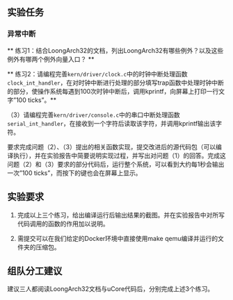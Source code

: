 ## 实验任务

### 异常中断

** 练习1：结合LoongArch32的文档，列出LoongArch32有哪些例外？以及这些例外有哪两个例外向量入口？ **

** 练习2：请编程完善`kern/driver/clock.c`中的时钟中断处理函数`clock_int_handler`，在对时钟中断进行处理的部分填写trap函数中处理时钟中断的部分，使操作系统每遇到100次时钟中断后，调用kprintf，向屏幕上打印一行文字”100 ticks”。**

（3）请编程完善`kern/driver/console.c`中的串口中断处理函数`serial_int_handler`，在接收到一个字符后读取该字符，并调用kprintf输出该字符。

要求完成问题（2）、（3）提出的相关函数实现，提交改进后的源代码包（可以编译执行），并在实验报告中简要说明实现过程，并写出对问题（1）的回答。完成这问题（2）和（3）要求的部分代码后，运行整个系统，可以看到大约每1秒会输出一次”100 ticks”，而按下的键也会在屏幕上显示。

## 实验要求

1. 完成以上三个练习，给出编译运行后输出结果的截图。并在实验报告中对所写代码调用的函数的作用加以说明。

2. 需提交可以在我们给定的Docker环境中直接使用make qemu编译并运行的文件夹的压缩包。

## 组队分工建议

  建议三人都阅读LoongArch32文档与uCore代码后，分别完成上述3个练习。